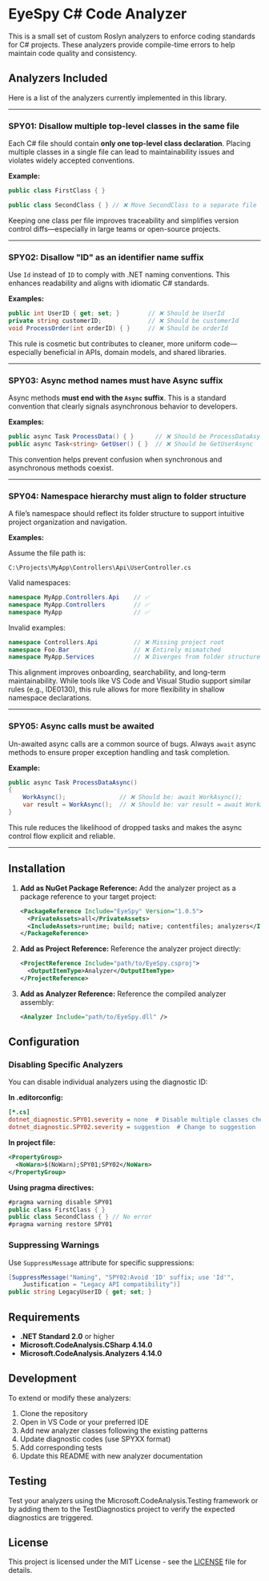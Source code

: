 # EyeSpy C# Code Analyzer

This is a small set of custom Roslyn analyzers to enforce coding standards for C# projects. These analyzers provide compile-time errors to help maintain code quality and consistency.

## Analyzers Included

Here is a list of the analyzers currently implemented in this library.

---

### SPY01: Disallow multiple top-level classes in the same file

Each C# file should contain **only one top-level class declaration**. Placing multiple classes in a single file can lead to maintainability issues and violates widely accepted conventions.

**Example:**

```csharp
public class FirstClass { }

public class SecondClass { } // ❌ Move SecondClass to a separate file
```

Keeping one class per file improves traceability and simplifies version control diffs—especially in large teams or open-source projects.

---

### SPY02: Disallow "ID" as an identifier name suffix

Use `Id` instead of `ID` to comply with .NET naming conventions. This enhances readability and aligns with idiomatic C# standards.

**Examples:**

```csharp
public int UserID { get; set; }        // ❌ Should be UserId
private string customerID;             // ❌ Should be customerId
void ProcessOrder(int orderID) { }     // ❌ Should be orderId
```

This rule is cosmetic but contributes to cleaner, more uniform code—especially beneficial in APIs, domain models, and shared libraries.

---

### SPY03: Async method names must have Async suffix

Async methods **must end with the `Async` suffix**. This is a standard convention that clearly signals asynchronous behavior to developers.

**Examples:**

```csharp
public async Task ProcessData() { }      // ❌ Should be ProcessDataAsync
public async Task<string> GetUser() { }  // ❌ Should be GetUserAsync
```

This convention helps prevent confusion when synchronous and asynchronous methods coexist.

---

### SPY04: Namespace hierarchy must align to folder structure

A file’s namespace should reflect its folder structure to support intuitive project organization and navigation.

**Examples:**

Assume the file path is:

```
C:\Projects\MyApp\Controllers\Api\UserController.cs
```

Valid namespaces:

```csharp
namespace MyApp.Controllers.Api    // ✅
namespace MyApp.Controllers        // ✅
namespace MyApp                    // ✅
```

Invalid examples:

```csharp
namespace Controllers.Api          // ❌ Missing project root
namespace Foo.Bar                  // ❌ Entirely mismatched
namespace MyApp.Services           // ❌ Diverges from folder structure
```

This alignment improves onboarding, searchability, and long-term maintainability. While tools like VS Code and Visual Studio support similar rules (e.g., IDE0130), this rule allows for more flexibility in shallow namespace declarations.

---

### SPY05: Async calls must be awaited

Un-awaited async calls are a common source of bugs. Always `await` async methods to ensure proper exception handling and task completion.

**Example:**

```csharp
public async Task ProcessDataAsync()
{
    WorkAsync();               // ❌ Should be: await WorkAsync();
    var result = WorkAsync();  // ❌ Should be: var result = await WorkAsync();
}
```

This rule reduces the likelihood of dropped tasks and makes the async control flow explicit and reliable.

---

## Installation

1. **Add as NuGet Package Reference:**
   Add the analyzer project as a package reference to your target project:
   ```xml
   <PackageReference Include="EyeSpy" Version="1.0.5">
     <PrivateAssets>all</PrivateAssets>
     <IncludeAssets>runtime; build; native; contentfiles; analyzers</IncludeAssets>
   </PackageReference>
   ```

2. **Add as Project Reference:**
   Reference the analyzer project directly:
   ```xml
   <ProjectReference Include="path/to/EyeSpy.csproj">
     <OutputItemType>Analyzer</OutputItemType>
   </ProjectReference>
   ```

3. **Add as Analyzer Reference:**
   Reference the compiled analyzer assembly:
   ```xml
   <Analyzer Include="path/to/EyeSpy.dll" />
   ```

## Configuration

### Disabling Specific Analyzers

You can disable individual analyzers using the diagnostic ID:

**In .editorconfig:**
```ini
[*.cs]
dotnet_diagnostic.SPY01.severity = none  # Disable multiple classes check
dotnet_diagnostic.SPY02.severity = suggestion  # Change to suggestion
```

**In project file:**
```xml
<PropertyGroup>
  <NoWarn>$(NoWarn);SPY01;SPY02</NoWarn>
</PropertyGroup>
```

**Using pragma directives:**
```csharp
#pragma warning disable SPY01
public class FirstClass { }
public class SecondClass { } // No error
#pragma warning restore SPY01
```

### Suppressing Warnings

Use `SuppressMessage` attribute for specific suppressions:
```csharp
[SuppressMessage("Naming", "SPY02:Avoid 'ID' suffix; use 'Id'", 
    Justification = "Legacy API compatibility")]
public string LegacyUserID { get; set; }
```

## Requirements

- **.NET Standard 2.0** or higher
- **Microsoft.CodeAnalysis.CSharp 4.14.0**
- **Microsoft.CodeAnalysis.Analyzers 4.14.0**

## Development

To extend or modify these analyzers:

1. Clone the repository
2. Open in VS Code or your preferred IDE
3. Add new analyzer classes following the existing patterns
4. Update diagnostic codes (use SPYXX format)
5. Add corresponding tests
6. Update this README with new analyzer documentation

## Testing

Test your analyzers using the Microsoft.CodeAnalysis.Testing framework or by adding them to the TestDiagnostics project to verify the expected diagnostics are triggered.

## License

This project is licensed under the MIT License - see the [LICENSE](LICENSE) file for details.
